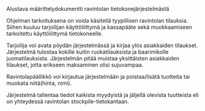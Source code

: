 Alustava määrittelydokumentti ravintolan tietokonejärjestelmästä

Ohjelman tarkoituksena on voida käsitellä tyypillisen ravintolan tilauksia. Siihen kuuluu tarjoilijan 
käyttöliittymä ja kassapääte sekä muokkaamiseen tarkoitettu käyttöliittymä tietokoneelle.

Tarjoilija voi avata pöydän järjestelmässä ja kirjaa ylös asiakkaiden tilaukset. Järjestelmä tulostaa 
kokille kuitin ruokatilauksista ja baarimikolle juomatilauksista. Järjestelmän pitää muistaa 
yksittäisten asiakkaiden tilaukset, jotta erikseen maksaminen olisi sujuvampaa.

Ravintolapäällikkö voi kirjautua järjestelmään ja poistaa/lisätä tuotteita tai muokata niitä(hinta, 
nimi). 

Järjestelmä tallentaa tiedot kaikista myydyistä ja jäljellä olevista tuotteista eli on yhteydessä 
ravintolan stockpile-tietokantaan.
